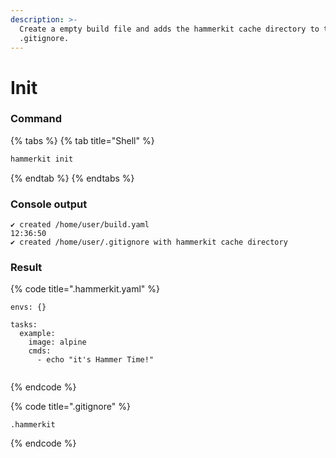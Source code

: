 ```yaml
---
description: >-
  Create a empty build file and adds the hammerkit cache directory to the
  .gitignore.
---
```


# Init

### Command

{% tabs %}
{% tab title="Shell" %}
```bash
hammerkit init
```
{% endtab %}
{% endtabs %}

### Console output

```
✔ created /home/user/build.yaml                                                                                                           12:36:50
✔ created /home/user/.gitignore with hammerkit cache directory 
```

### Result

{% code title=".hammerkit.yaml" %}
```
envs: {}

tasks:
  example:
    image: alpine
    cmds:
      - echo "it's Hammer Time!"
      
```
{% endcode %}

{% code title=".gitignore" %}
```
.hammerkit
```
{% endcode %}
